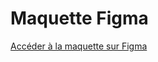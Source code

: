# Maquette Figma

 [Accéder à la maquette sur Figma](https://www.figma.com/design/NHBhFmIbY53L4OXpRY1nSV/Untitled?node-id=51-781&m=draw)
